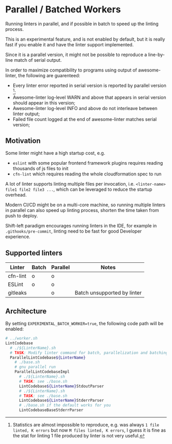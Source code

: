 # Parallel / Batched Workers

Running linters in parallel, and if possible in batch to speed up the linting process.

This is an experimental feature, and is not enabled by default, but it is really fast if you enable it and have the linter support implemented.

Since it is a parallel version, it might not be possible to reproduce a line-by-line match of serial output.

In order to maximize compatibility to programs using output of awesome-linter, the following are guarenteed:
- Every linter error reported in serial version is reported by parallel version [^linter-error];
- Awesome-linter log-level WARN and above that appears in serial version should appear in this version;
- Awesome-linter log-level INFO and above do not interleave between linter output;
- Failed file count logged at the end of awesome-linter matches serial version;

[^linter-error]: Statistics are almost impossible to reproduce, e.g. was always `1 file linted, K errors` but now `M files linted, K errors`, I guess it is fine as the stat for linting 1 file produced by linter is not very useful.

## Motivation

Some linter might have a high startup cost, e.g.
- `eslint` with some popular frontend framework plugins requires reading thousands of js files to init
- `cfn-lint` which requires reading the whole cloudformation spec to run

A lot of linter supports linting multiple files per invocation, i.e. `<linter-name> file1 file2 file3 ...`, which can be leveraged to reduce the startup overhead.

Modern CI/CD might be on a multi-core machine, so running multiple linters in parallel can also speed up linting process, shorten the time taken from push to deploy.

Shift-left paradigm encourages running linters in the IDE, for example in `.githooks/pre-commit`, linting need to be fast for good Developer experience.

## Supported linters

| Linter   | Batch | Parallel | Notes                       |
| -------- | ----- | -------- | --------------------------- |
| cfn-lint | o     | o        |                             |
| ESLint   | o     | o        |                             |
| gitleaks |       | o        | Batch unsupported by linter |

## Architecture

By setting `EXPERIMENTAL_BATCH_WORKER=true`, the following code path will be enabled:

```bash
# ../worker.sh
LintCodebase
  # ./${LinterName}.sh
  # TASK: Modify linter command for batch, parallelization and batching parameters suitable for the linter
  ParallelLintCodebase${LinterName}
    # ./base.sh
    # gnu parallel run
    ParallelLintCodebaseImpl
      # ./${LinterName}.sh
      # TASK: see ./base.sh
      LintCodebase${LinterName}StdoutParser
      # ./${LinterName}.sh
      # TASK: see ./base.sh
      LintCodebase${LinterName}StderrParser
      # ./base.sh if the default works for you
      LintCodebaseBaseStderrParser
```
